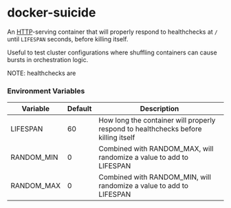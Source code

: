 # docker-suicide

An [HTTP](https://github.com/behance/docker-nginx)-serving container that will properly respond to healthchecks at `/` until `LIFESPAN` seconds, before killing itself.

Useful to test cluster configurations where shuffling containers can cause bursts in orchestration logic.

NOTE: healthchecks are

### Environment Variables

Variable | Default | Description
--- | --- | ---
LIFESPAN | 60 | How long the container will properly respond to healthchecks before killing itself
RANDOM_MIN | 0 | Combined with RANDOM_MAX, will randomize a value to add to LIFESPAN
RANDOM_MAX | 0 | Combined with RANDOM_MIN, will randomize a value to add to LIFESPAN

